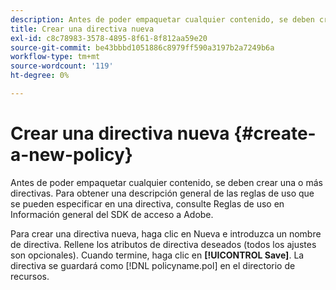 ```yaml
---
description: Antes de poder empaquetar cualquier contenido, se deben crear una o más directivas. Para obtener una descripción general de las reglas de uso que se pueden especificar en una directiva, consulte Reglas de uso en Información general del SDK de acceso a Adobe.
title: Crear una directiva nueva
exl-id: c8c78983-3578-4895-8f61-8f812aa59e20
source-git-commit: be43bbbd1051886c8979ff590a3197b2a7249b6a
workflow-type: tm+mt
source-wordcount: '119'
ht-degree: 0%

---
```


# Crear una directiva nueva {#create-a-new-policy}

Antes de poder empaquetar cualquier contenido, se deben crear una o más directivas. Para obtener una descripción general de las reglas de uso que se pueden especificar en una directiva, consulte Reglas de uso en Información general del SDK de acceso a Adobe.

Para crear una directiva nueva, haga clic en Nueva e introduzca un nombre de directiva. Rellene los atributos de directiva deseados (todos los ajustes son opcionales). Cuando termine, haga clic en **[!UICONTROL Save]**. La directiva se guardará como [!DNL policyname.pol] en el directorio de recursos.
